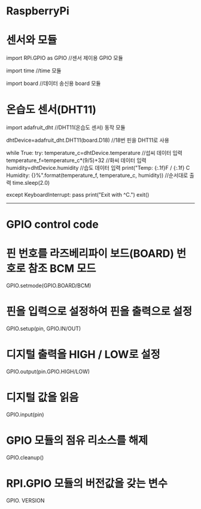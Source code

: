 # RaspberryPi

# 센서와 모듈

import RPi.GPIO as GPIO  //센서 제이용 GPIO 모듈

import time //time 모듈

import board //데이터 송신용 board 모듈

# 온습도 센서(DHT11)

import adafruit_dht //DHT11(온습도 센서) 동작 모듈

dhtDevice=adafruit_dht.DHT11(board.D18) //18번 핀을 DHT11로 사용

while True:
  try:
    temperature_c=dhtDevice.temperature  //섭씨 데이터 입력
    temperature_f=temperature_c*(9/5)+32  //화씨 데이터 입력
    humidity=dhtDevice.humidity  //습도 데이터 입력
    print("Temp: {:.1f}F / {:.1f} C  Humidity: {}%".format(temperature_f, temperature_c, humidity))  //순서대로 출력
    time.sleep(2.0)

  except KeyboardInterrupt:
    pass
    print("Exit with ^C.")
    exit()

---
# GPIO control code

# 핀 번호를 라즈베리파이 보드(BOARD) 번호로 참조 BCM 모드
GPIO.setmode(GPIO.BOARD/BCM)

# 핀을 입력으로 설정하여 핀을 출력으로 설정
GPIO.setup(pin, GPIO.IN/OUT)

# 디지털 출력을 HIGH / LOW로 설정
GPIO.output(pin.GPIO.HIGH/LOW)

# 디지털 값을 읽음
GPIO.input(pin)

# GPIO 모듈의 점유 리소스를 해제
GPIO.cleanup()

# RPI.GPIO 모듈의 버전값을 갖는 변수
GPIO. VERSION
